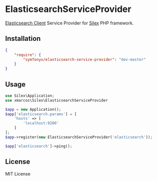 # ElasticsearchServiceProvider

[Elasticsearch Client](https://github.com/elasticsearch/elasticsearch-php) Service Provider for [Silex](https://github.com/silexphp/Silex) PHP framework.

## Installation

```json
{
    "require": {
        "symfonyx/elasticsearch-service-provider": "dev-master"
    }
}
```


## Usage

```php
use Silex\Application;
use xmarcos\Silex\ElasticsearchServiceProvider

$app = new Application();
$app['elasticsearch.params'] = [
    'hosts' => [
        'localhost:9200'
    ]
];
$app->register(new ElasticsearchServiceProvider('elasticsearch'));

$app['elasticsearch']->ping();
```

## License

MIT License
